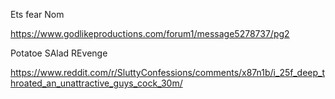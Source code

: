 Ets fear Nom

https://www.godlikeproductions.com/forum1/message5278737/pg2

Potatoe SAlad REvenge

https://www.reddit.com/r/SluttyConfessions/comments/x87n1b/i_25f_deep_throated_an_unattractive_guys_cock_30m/
